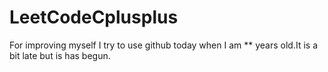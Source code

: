 # LeetCodeCplusplus
For improving myself
I try to use github today when I am ** years old.It is a bit late but is has begun.
